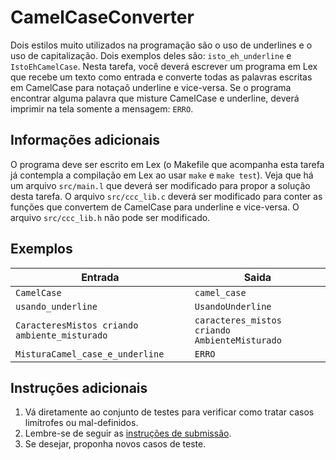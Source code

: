 # CamelCaseConverter

Dois estilos muito utilizados na programação são o uso de underlines e o uso de
capitalização. Dois exemplos deles são: `isto_eh_underline` e
`IstoEhCamelCase`. Nesta tarefa, você deverá escrever um programa em Lex que
recebe um texto como entrada e converte todas as palavras escritas em CamelCase
para notaçaõ underline e vice-versa. Se o programa encontrar alguma palavra que
misture CamelCase e underline, deverá imprimir na tela somente a mensagem:
`ERRO`.

## Informações adicionais
O programa deve ser escrito em Lex (o Makefile que acompanha esta tarefa já
contempla a compilação em Lex ao usar `make` e `make test`). Veja que há um
arquivo `src/main.l` que deverá ser modificado para propor a solução desta
tarefa. O arquivo `src/ccc_lib.c` deverá ser modificado para conter as funções
que convertem de CamelCase para underline e vice-versa. O arquivo
`src/ccc_lib.h` não pode ser modificado.


## Exemplos

Entrada | Saida
------- | -----
`CamelCase` | `camel_case`
`usando_underline` | `UsandoUnderline`
`CaracteresMistos criando ambiente_misturado` | `caracteres_mistos criando AmbienteMisturado`
`MisturaCamel_case_e_underline` | `ERRO`

## Instruções adicionais

1. Vá diretamente ao conjunto de testes para verificar como tratar casos
   limítrofes ou mal-definidos.
1. Lembre-se de seguir as [instruções de submissão](doc/instrucoes.md).
1. Se desejar, proponha novos casos de teste.
